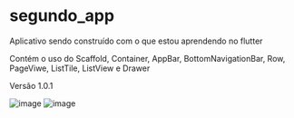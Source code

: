 # segundo_app
Aplicativo sendo construído com o que estou aprendendo no flutter  

Contém o uso do Scaffold, Container, AppBar, BottomNavigationBar, Row, PageViwe, ListTile, ListView e Drawer  

Versão 1.0.1  

![image](https://user-images.githubusercontent.com/73318684/139732893-bdb46670-81ae-40e1-8e39-cb1ec520aac3.png) 
![image](https://user-images.githubusercontent.com/73318684/139733175-272ab323-0396-40b5-a064-fc9a7b084944.png)

 






